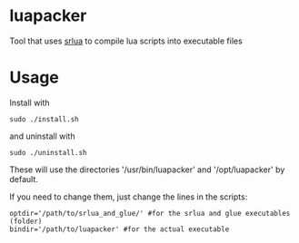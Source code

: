 # luapacker
Tool that uses [srlua](http://webserver2.tecgraf.puc-rio.br/~lhf/ftp/lua/#srlua) to compile lua scripts into executable files

# Usage
Install with 

    sudo ./install.sh

and uninstall with

    sudo ./uninstall.sh

These will use the directories '/usr/bin/luapacker' and '/opt/luapacker' by default.

If you need to change them, just change the lines in the scripts:

    optdir='/path/to/srlua_and_glue/' #for the srlua and glue executables (folder)
    bindir='/path/to/luapacker' #for the actual executable
